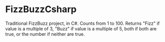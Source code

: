 # FizzBuzzCsharp
Traditional FizzBuzz project, in C#.
Counts from 1 to 100. Returns "Fizz" if value is a multiple of 3, "Buzz" if value is a multiple of 5, both if both are true, or the number if neither are true.

